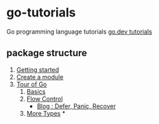 # go-tutorials
Go programming language tutorials
[go.dev tutorials](https://go.dev/doc/tutorial/)

## package structure 

1. [Getting started](./gettingstarted)
2. [Create a module](./createmodule)
3. [Tour of Go](./tour)
   1. [Basics](./tour/basics)
   2. [Flow Control](./tour/flowcontrol)
       * [Blog : Defer, Panic, Recover](./deferpanicandrecover)
   3. [More Types](./tour/moretypes)
      * 